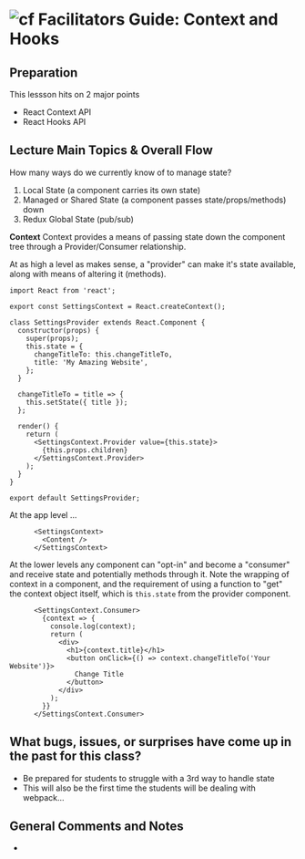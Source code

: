 ![cf](http://i.imgur.com/7v5ASc8.png) Facilitators Guide: Context and Hooks
===========================================================================
<a name="top"></a>

## Preparation
This lessson hits on 2 major points
* React Context API
* React Hooks API

## Lecture Main Topics & Overall Flow
How many ways do we currently know of to manage state?
  1. Local State (a component carries its own state)
  2. Managed or Shared State (a component passes state/props/methods) down
  3. Redux Global State (pub/sub)

**Context**
Context provides a means of passing state down the component tree through a Provider/Consumer relationship.

At as high a level as makes sense, a "provider" can make it's state available, along with means of altering it (methods). 

```
import React from 'react';

export const SettingsContext = React.createContext();

class SettingsProvider extends React.Component {
  constructor(props) {
    super(props);
    this.state = {
      changeTitleTo: this.changeTitleTo,
      title: 'My Amazing Website',
    };
  }

  changeTitleTo = title => {
    this.setState({ title });
  };

  render() {
    return (
      <SettingsContext.Provider value={this.state}>
        {this.props.children}
      </SettingsContext.Provider>
    );
  }
}

export default SettingsProvider;

```

At the app level ...
```
      <SettingsContext>
        <Content />
      </SettingsContext>
``` 

At the lower levels any component can "opt-in" and become a "consumer" and receive state and potentially methods through it.  Note the wrapping of context in a component, and the requirement of using a function to "get" the context object itself, which is `this.state` from the provider component.
```
      <SettingsContext.Consumer>
        {context => {
          console.log(context);
          return (
            <div>
              <h1>{context.title}</h1>
              <button onClick={() => context.changeTitleTo('Your Website')}>
                Change Title
              </button>
            </div>
          );
        }}
      </SettingsContext.Consumer>
```


## What bugs, issues, or surprises have come up in the past for this class?
* Be prepared for students to struggle with a 3rd way to handle state
* This will also be the first time the students will be dealing with webpack...

## General Comments and Notes
*
